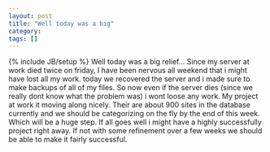 ```yaml
---
layout: post
title: "Well today was a big"
category:
tags: []
---
```

{% include JB/setup %}
Well today was a big relief... Since my server at work died twice on friday, I have been nervous all weekend that i might have lost all my work. today we recovered the server and i made sure to make backups of all of my files. So now even if the server dies (since we really dont know what the problem was) i wont loose any work. My project at work it moving along nicely. Their are about 900 sites in the database currently and we should be categorizing on the fly by the end of this week. Which will be a huge step. If all goes well i might have a highly successfully project right away. If not with some refinement over a few weeks we should be able to make it fairly successful.